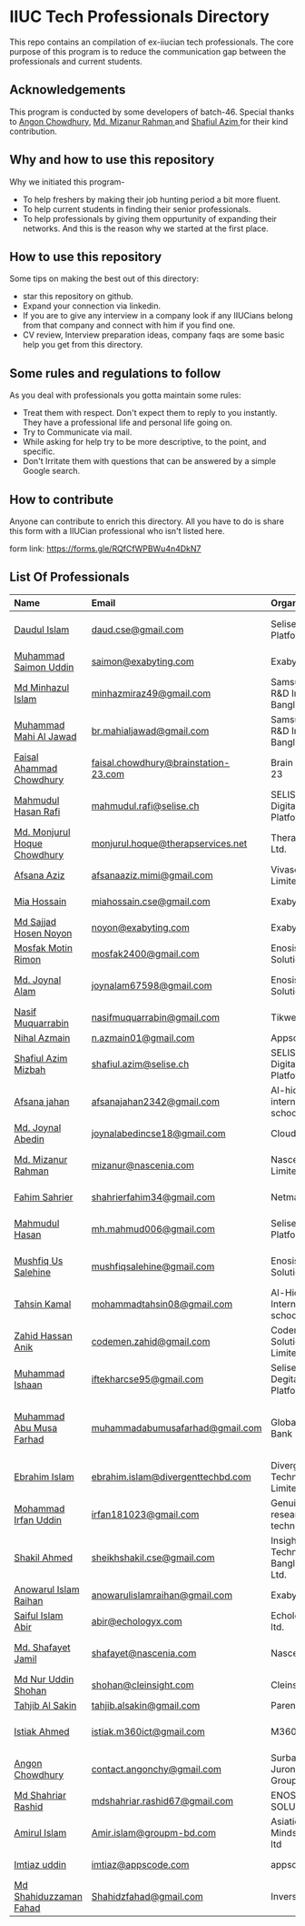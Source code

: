 # IIUC Tech Professionals Directory
This repo contains an compilation of ex-iiucian tech professionals. The core purpose of this program is to reduce the communication gap between the professionals and current students.


## Acknowledgements
This program is conducted by some developers of batch-46. Special thanks to [Angon Chowdhury](https://www.linkedin.com/in/angon-chowdhury/), [Md. Mizanur Rahman ](https://www.linkedin.com/in/mizanur0711) and [Shafiul Azim ](https://www.linkedin.com/in/shafiul-azim-522b53210/) for their kind contribution.

## Why and how to use this repository
Why we initiated this program-
 - To help freshers by making their job hunting period a bit more fluent.
 - To help current students in finding their senior professionals.
 - To help professionals by giving them oppurtunity of expanding their networks. And this is the reason why we started at the first place.

## How to use this repository
Some tips on making the best out of this directory: 
 - star this repository on github.
 - Expand your connection via linkedin.
 - If you are to give any interview in a company look if any IIUCians belong from that company and connect with him if you find one.
 - CV review, Interview preparation ideas, company faqs are some basic help you get from this directory.

## Some rules and regulations to follow
As you deal with professionals you gotta maintain some rules: 
 - Treat them with respect. Don't expect them to reply to you instantly. They have a professional life and personal life going on.
 - Try to Communicate via mail. 
 - While asking for help try to be more descriptive, to the point, and specific. 
 - Don't Irritate them with questions that can be answered by a simple Google search.



 ## How to contribute
Anyone can contribute to enrich this directory. All you have to do is share this form with a IIUCian professional who isn't listed here. 

form link: https://forms.gle/RQfCfWPBWu4n4DkN7

 ## List Of Professionals

|  Name                   | Email                                | Organization                         | Designation                                         |   Batch |
|:---------------------------|:-------------------------------------|:-------------------------------------|:----------------------------------------------------|--------:|
| [Daudul Islam](https://www.linkedin.com/in/daudul-islam-daud-39086ab3)               | daud.cse@gmail.com                   | Selise Digital Platforms             | Senior Software Engineer                            |      26 |
| [Muhammad Saimon Uddin](https://www.linkedin.com/in/saimon-storm/)                   | saimon@exabyting.com                 | Exabyting                            | Software Engineer                                   |      40 |
| [Md Minhazul Islam](http://linkedin.com/in/minhazmiraz)                              | minhazmiraz49@gmail.com              | Samsung R&D Institute Bangladesh     | Lead Engineer                                       |      40 |
| [Muhammad Mahi Al Jawad](https://www.linkedin.com/in/mahi-al-jawad)                  | br.mahialjawad@gmail.com             | Samsung R&D Institute Bangladesh     | Senior Software Engineer                            |      41 |
| [Faisal Ahammad Chowdhury](https://www.linkedin.com/in/faisal-ahmmad-chowdhury/)     | faisal.chowdhury@brainstation-23.com | Brain Station 23                     | Software Engineer                                   |      42 |
| [Mahmudul Hasan Rafi](https://bd.linkedin.com/in/mahmudulrafi)                       | mahmudul.rafi@selise.ch              | SELISE Digital Platform              | Software Engineer                                   |      43 |
| [Md. Monjurul Hoque Chowdhury](https://www.linkedin.com/in/monjurul0007/)            | monjurul.hoque@therapservices.net    | Therap BD Ltd.                       | Software Engineer I                                 |      44 |
| [Afsana Aziz](https://www.linkedin.com/me?trk=p_mwlite_feed_updates-secondary_nav)   | afsanaaziz.mimi@gmail.com            | Vivasoft Limited                     | Software Engineer                                   |      44 |
| [Mia Hossain](https://www.linkedin.com/in/mia-hossain-423a0117b)                     | miahossain.cse@gmail.com             | Exabyting                            | Software Engineer                                   |      44 |
| [Md Sajjad Hosen Noyon](https://www.linkedin.com/in/noyon31/)                        | noyon@exabyting.com                  | Exabyting                            | Software Engineer                                   |      44 |
| [Mosfak Motin Rimon](https://www.linkedin.com/in/mosfak/)                            | mosfak2400@gmail.com                 | Enosis Solutions                     | Software Engineer                                   |      44 |
| [Md. Joynal Alam](https://www.linkedin.com/in/md-joynal-alam-a34b30202/)             | joynalam67598@gmail.com              | Enosis Solutions                     | Software Engineer - L2                              |      45 |
| [Nasif Muquarrabin](https://www.linkedin.com/in/nasif-m-59054292)                    | nasifmuquarrabin@gmail.com           | Tikweb                               | Software Engineer                                   |      45 |
| [Nihal Azmain ](bd.linkedin.com/in/nihalazmain)                                      | n.azmain01@gmail.com                 | Appscode                             | SWE                                                 |      46 |
| [Shafiul Azim Mizbah](https://www.linkedin.com/in/shafiul-azim-522b53210)            | shafiul.azim@selise.ch               | SELISE Digital Platforms             | Software Engineer                                   |      46 |
| [Afsana jahan](https://www.linkedin.com/in/afsana-jahan-b49aa3277)                   | afsanajahan2342@gmail.com            | Al-hidaayah international school     | Assistant Teacher (IT Department)                   |      46 |
| [Md. Joynal Abedin](https://www.linkedin.com/in/md-joynal-abedin-594b50211/)         | joynalabedincse18@gmail.com          | Cloudify                             | Javascript Developer                                |      46 |
| [Md. Mizanur Rahman ](https://www.linkedin.com/in/mizanur0711)                       | mizanur@nascenia.com                 | Nascenia Limited                     | Junior Software Engineer                            |      46 |
| [Fahim Sahrier](https://www.linkedin.com/in/shahrier8270)                            | shahrierfahim34@gmail.com            | Netmark                              | Software Engineer                                   |      46 |
| [Mahmudul Hasan](https://www.linkedin.com/in/mahmudul-hasan-mamun-ba6654164)         | mh.mahmud006@gmail.com               | Selise Digital Platforms             | Software Engineer Intern                            |      46 |
| [Mushfiq Us Salehine](https://www.linkedin.com/in/mushfiq-salehine-427091174/)       | mushfiqsalehine@gmail.com            | Enosis Solution                      | Software Engineer level-2                           |      46 |
| [Tahsin Kamal](nan)                                                                  | mohammadtahsin08@gmail.com           | Al-Hidaayah International school     | Assistant Teacher                                   |      46 |
| [Zahid Hassan Anik](nan)                                                             | codemen.zahid@gmail.com              | Codemen Solutions Limited            | Associate Software Engineer                         |      46 |
| [Muhammad Ishaan](https://www.linkedin.com/in/muhammad-iftekhar-ul-alam-b64533221/)  | iftekharcse95@gmail.com              | Selise Degital Platforms             | Junior software engineer                            |      46 |
| [Muhammad Abu Musa Farhad ](nan)                                                     | muhammadabumusafarhad@gmail.com      | Global Islami Bank                   | Assistant Office of Information Technology Division |      46 |
| [Ebrahim Islam](https://www.linkedin.com/in/ebrahim-islam-2b6b33215/)                | ebrahim.islam@divergenttechbd.com    | Divergent Technologies Limited       | Junior Software Engineer                            |      46 |
| [Mohammad Irfan Uddin ](https://www.linkedin.com/in/irfan-uddin-4014921b3)           | irfan181023@gmail.com                | Genuine research & technology        | JSE                                                 |      46 |
| [Shakil Ahmed](https://www.linkedin.com/in/sheikhshakil)                             | sheikhshakil.cse@gmail.com           | Insightin Technology Bangladesh Ltd. | SWE                                                 |      46 |
| [Anowarul Islam Raihan](https://www.linkedin.com/in/anowarul-islam-raihan-85bb17160) | anowarulislamraihan@gmail.com        | Exabyte Ltd                          | TSE                                                 |      46 |
| [Saiful Islam Abir](https://bd.linkedin.com/in/saiful-islam-abir-b824ba204)          | abir@echologyx.com                   | Echologyx ltd.                       | Software Engineer                                   |      46 |
| [Md. Shafayet Jamil ](https://www.linkedin.com/in/shafayetemon)                      | shafayet@nascenia.com                | Nascenia                             | Junior Software Engineer                            |      46 |
| [Md Nur Uddin Shohan ](https://www.linkedin.com/in/nur-uddin-shohan/)                | shohan@cleinsight.com                | Cleinsight                           | Software Engineer                                   |      46 |
| [Tahjib Al Sakin](https://linkedin.com/in/ta-sakin)                                  | tahjib.alsakin@gmail.com             | Parentheses                          | SDE                                                 |      46 |
| [Istiak Ahmed ](https://www.linkedin.com/in/istiak-ahmed-857b92226)                  | istiak.m360ict@gmail.com             | M360 ICT                             | Junior Software Developer                           |      46 |
| [Angon Chowdhury](https://www.linkedin.com/in/angon-chowdhury/)                      | contact.angonchy@gmail.com           | Surbana Jurong Group                 | Junior Software Engineer                            |      46 |
| [Md Shahriar Rashid](https://www.linkedin.com/in/md-shahriar-rashid-288367235/)      | mdshahriar.rashid67@gmail.com        | ENOSIS SOLUTIONS                     | Software Engineer                                   |      47 |
| [Amirul Islam ](https://www.linkedin.com/in/amirul-islam-tajbid)                     | Amir.islam@groupm-bd.com             | Asiatic Mindshare ltd                | Software Developer                                  |      47 |
| [Imtiaz uddin](linkedin.com/in/imtiaz-uddin-849a881b3)                               | imtiaz@appscode.com                  | appscode ltd                         | software engineer                                   |      47 |
| [Md Shahiduzzaman Fahad](https://www.linkedin.com/in/shzfahad)                        | Shahidzfahad@gmail.com               | Inverse.AI                           | Software Engineer                                   |      48 |
